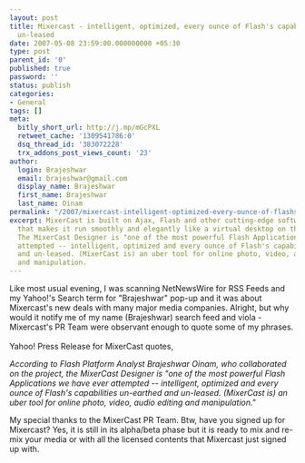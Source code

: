 ```yaml
---
layout: post
title: Mixercast - intelligent, optimized, every ounce of Flash's capabilities un-earthed,
  un-leased
date: 2007-05-08 23:59:00.000000000 +05:30
type: post
parent_id: '0'
published: true
password: ''
status: publish
categories:
- General
tags: []
meta:
  bitly_short_url: http://j.mp/mGcPXL
  retweet_cache: '1309541786:0'
  dsq_thread_id: '383072228'
  trx_addons_post_views_count: '23'
author:
  login: Brajeshwar
  email: brajeshwar@gmail.com
  display_name: Brajeshwar
  first_name: Brajeshwar
  last_name: Oinam
permalink: "/2007/mixercast-intelligent-optimized-every-ounce-of-flashs-capabilities-un-earthed-un-leased/"
excerpt: MixerCast is built on Ajax, Flash and other cutting-edge software programming
  that makes it run smoothly and elegantly like a virtual desktop on the Web, or webtop.
  The MixerCast Designer is "one of the most powerful Flash Applications we have ever
  attempted -- intelligent, optimized and every ounce of Flash's capabilities un-earthed
  and un-leased. (MixerCast is) an uber tool for online photo, video, audio editing
  and manipulation.
---
```

<p>Like most usual evening, I was scanning NetNewsWire for RSS Feeds and my Yahoo!'s Search term for "Brajeshwar" pop-up and it was about Mixercast's new deals with many major media companies. Alright, but why would it notify me of my name (Brajeshwar) search feed and viola - Mixercast's PR Team were observant enough to quote some of my phrases.<br />
<br />
Yahoo! Press Release for MixerCast quotes,</p>
<p><em>According to Flash Platform Analyst Brajeshwar Oinam, who collaborated on the project, the MixerCast Designer is "one of the most powerful Flash Applications we have ever attempted -- intelligent, optimized and every ounce of Flash's capabilities un-earthed and un-leased. (MixerCast is) an uber tool for online photo, video, audio editing and manipulation."</em></p>
<p>My special thanks to the MixerCast PR Team. Btw, have you signed up for Mixercast? Yes, it is still in its alpha/beta phase but it is ready to mix and re-mix your media or with all the licensed contents that Mixercast just signed up with.</p>
